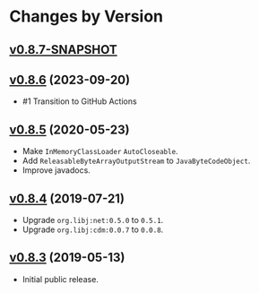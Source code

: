 # Changes by Version

## [v0.8.7-SNAPSHOT](https://github.com/libj/util/compare/508b520af6142c3352b31dc785edefea9219f3c9..HEAD)

## [v0.8.6](https://github.com/libj/jci/compare/fb87770e74ada8d6593ad634c45c1d8e2a5bab11..508b520af6142c3352b31dc785edefea9219f3c9) (2023-09-20)
* #1 Transition to GitHub Actions

## [v0.8.5](https://github.com/libj/jci/compare/34a69591249e8e791180af1ce6fe48ddb65b55c3..fb87770e74ada8d6593ad634c45c1d8e2a5bab11) (2020-05-23)
* Make `InMemoryClassLoader` `AutoCloseable`.
* Add `ReleasableByteArrayOutputStream` to `JavaByteCodeObject`.
* Improve javadocs.

## [v0.8.4](https://github.com/libj/jci/compare/eddc9a47f76ada8d4501e1128787b380a0c60f3e..34a69591249e8e791180af1ce6fe48ddb65b55c3) (2019-07-21)
* Upgrade `org.libj:net:0.5.0` to `0.5.1`.
* Upgrade `org.libj:cdm:0.0.7` to `0.0.8`.

## [v0.8.3](https://github.com/entinae/pom/compare/0abb8ce9bf40bd392b11f4dac0b669f74ffa9078..eddc9a47f76ada8d4501e1128787b380a0c60f3e) (2019-05-13)
* Initial public release.